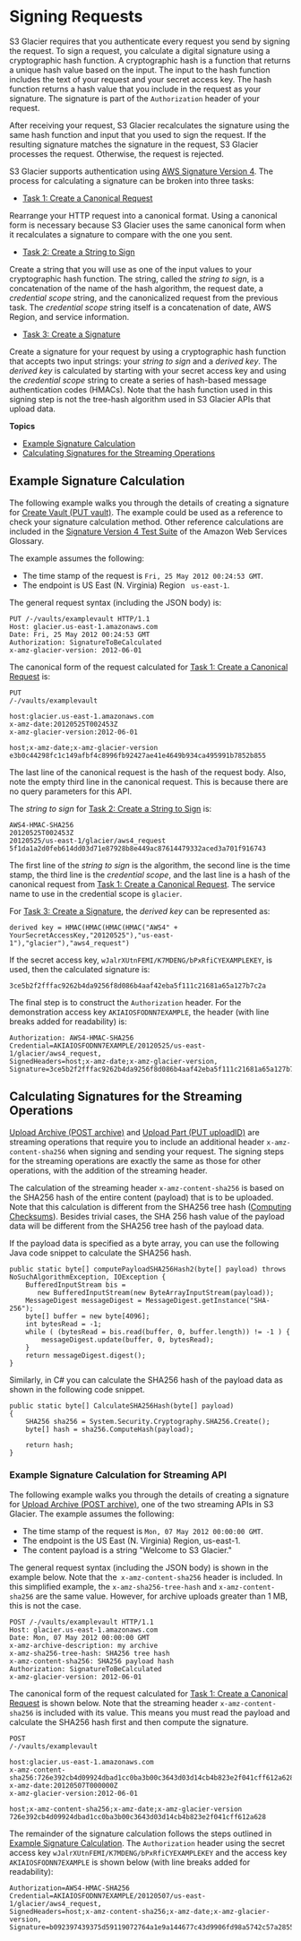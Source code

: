 # Signing Requests<a name="amazon-glacier-signing-requests"></a>

S3 Glacier requires that you authenticate every request you send by signing the request\. To sign a request, you calculate a digital signature using a cryptographic hash function\. A cryptographic hash is a function that returns a unique hash value based on the input\. The input to the hash function includes the text of your request and your secret access key\. The hash function returns a hash value that you include in the request as your signature\. The signature is part of the `Authorization` header of your request\. 

After receiving your request, S3 Glacier recalculates the signature using the same hash function and input that you used to sign the request\. If the resulting signature matches the signature in the request, S3 Glacier processes the request\. Otherwise, the request is rejected\. 

S3 Glacier supports authentication using [AWS Signature Version 4](https://docs.aws.amazon.com/general/latest/gr/signature-version-4.html)\. The process for calculating a signature can be broken into three tasks:

 
+   [Task 1: Create a Canonical Request](https://docs.aws.amazon.com/general/latest/gr/sigv4-create-canonical-request.html)

  Rearrange your HTTP request into a canonical format\. Using a canonical form is necessary because S3 Glacier uses the same canonical form when it recalculates a signature to compare with the one you sent\. 
+   [Task 2: Create a String to Sign](https://docs.aws.amazon.com/general/latest/gr/sigv4-create-string-to-sign.html)

  Create a string that you will use as one of the input values to your cryptographic hash function\. The string, called the *string to sign*, is a concatenation of the name of the hash algorithm, the request date, a *credential scope* string, and the canonicalized request from the previous task\. The *credential scope* string itself is a concatenation of date, AWS Region, and service information\.
+   [Task 3: Create a Signature](https://docs.aws.amazon.com/general/latest/gr/sigv4-calculate-signature.html)

  Create a signature for your request by using a cryptographic hash function that accepts two input strings: your *string to sign* and a *derived key*\. The *derived key* is calculated by starting with your secret access key and using the *credential scope* string to create a series of hash\-based message authentication codes \(HMACs\)\. Note that the hash function used in this signing step is not the tree\-hash algorithm used in S3 Glacier APIs that upload data\.

**Topics**
+ [Example Signature Calculation](#example-signature-calculation)
+ [Calculating Signatures for the Streaming Operations](#signature-calculation-streaming)

## Example Signature Calculation<a name="example-signature-calculation"></a>

The following example walks you through the details of creating a signature for [Create Vault \(PUT vault\)](api-vault-put.md)\. The example could be used as a reference to check your signature calculation method\. Other reference calculations are included in the [Signature Version 4 Test Suite](https://docs.aws.amazon.com/general/latest/gr/signature-v4-test-suite.html) of the Amazon Web Services Glossary\.

The example assumes the following:
+ The time stamp of the request is `Fri, 25 May 2012 00:24:53 GMT`\.
+ The endpoint is US East \(N\. Virginia\) Region ` us-east-1`\. 

The general request syntax \(including the JSON body\) is: 

```
PUT /-/vaults/examplevault HTTP/1.1
Host: glacier.us-east-1.amazonaws.com
Date: Fri, 25 May 2012 00:24:53 GMT
Authorization: SignatureToBeCalculated
x-amz-glacier-version: 2012-06-01
```

The canonical form of the request calculated for [Task 1: Create a Canonical Request](#SignatureCalculationTask1) is:

 

```
PUT
/-/vaults/examplevault

host:glacier.us-east-1.amazonaws.com
x-amz-date:20120525T002453Z
x-amz-glacier-version:2012-06-01

host;x-amz-date;x-amz-glacier-version
e3b0c44298fc1c149afbf4c8996fb92427ae41e4649b934ca495991b7852b855
```

The last line of the canonical request is the hash of the request body\. Also, note the empty third line in the canonical request\. This is because there are no query parameters for this API\. 

The *string to sign* for [Task 2: Create a String to Sign](#SignatureCalculationTask2) is:

 

```
AWS4-HMAC-SHA256
20120525T002453Z
20120525/us-east-1/glacier/aws4_request
5f1da1a2d0feb614dd03d71e87928b8e449ac87614479332aced3a701f916743
```

 

The first line of the *string to sign* is the algorithm, the second line is the time stamp, the third line is the *credential scope*, and the last line is a hash of the canonical request from [Task 1: Create a Canonical Request](#SignatureCalculationTask1)\. The service name to use in the credential scope is `glacier`\.

For [Task 3: Create a Signature](#SignatureCalculationTask3), the *derived key* can be represented as:

 

```
derived key = HMAC(HMAC(HMAC(HMAC("AWS4" + YourSecretAccessKey,"20120525"),"us-east-1"),"glacier"),"aws4_request")
```

If the secret access key, `wJalrXUtnFEMI/K7MDENG/bPxRfiCYEXAMPLEKEY`, is used, then the calculated signature is:

 

```
3ce5b2f2fffac9262b4da9256f8d086b4aaf42eba5f111c21681a65a127b7c2a
```

 

The final step is to construct the `Authorization` header\. For the demonstration access key `AKIAIOSFODNN7EXAMPLE`, the header \(with line breaks added for readability\) is:

 

```
Authorization: AWS4-HMAC-SHA256 Credential=AKIAIOSFODNN7EXAMPLE/20120525/us-east-1/glacier/aws4_request, 
SignedHeaders=host;x-amz-date;x-amz-glacier-version, 
Signature=3ce5b2f2fffac9262b4da9256f8d086b4aaf42eba5f111c21681a65a127b7c2a
```

 

## Calculating Signatures for the Streaming Operations<a name="signature-calculation-streaming"></a>

[Upload Archive \(POST archive\)](api-archive-post.md) and [Upload Part \(PUT uploadID\)](api-upload-part.md) are streaming operations that require you to include an additional header `x-amz-content-sha256` when signing and sending your request\. The signing steps for the streaming operations are exactly the same as those for other operations, with the addition of the streaming header\.

The calculation of the streaming header `x-amz-content-sha256` is based on the SHA256 hash of the entire content \(payload\) that is to be uploaded\. Note that this calculation is different from the SHA256 tree hash \([Computing Checksums](checksum-calculations.md)\)\. Besides trivial cases, the SHA 256 hash value of the payload data will be different from the SHA256 tree hash of the payload data\. 

If the payload data is specified as a byte array, you can use the following Java code snippet to calculate the SHA256 hash\.

 

```
public static byte[] computePayloadSHA256Hash2(byte[] payload) throws NoSuchAlgorithmException, IOException {
    BufferedInputStream bis = 
       new BufferedInputStream(new ByteArrayInputStream(payload));
    MessageDigest messageDigest = MessageDigest.getInstance("SHA-256");
    byte[] buffer = new byte[4096];
    int bytesRead = -1;
    while ( (bytesRead = bis.read(buffer, 0, buffer.length)) != -1 ) {
        messageDigest.update(buffer, 0, bytesRead);
    }
    return messageDigest.digest();
}
```

Similarly, in C\# you can calculate the SHA256 hash of the payload data as shown in the following code snippet\. 

 

```
public static byte[] CalculateSHA256Hash(byte[] payload)
{
    SHA256 sha256 = System.Security.Cryptography.SHA256.Create();
    byte[] hash = sha256.ComputeHash(payload);

    return hash;
}
```

### Example Signature Calculation for Streaming API<a name="example-signature-calculation-streaming"></a>

The following example walks you through the details of creating a signature for [Upload Archive \(POST archive\)](api-archive-post.md), one of the two streaming APIs in S3 Glacier\. The example assumes the following:
+ The time stamp of the request is `Mon, 07 May 2012 00:00:00 GMT`\.
+ The endpoint is the US East \(N\. Virginia\) Region, us\-east\-1\.
+ The content payload is a string "Welcome to S3 Glacier\." 

The general request syntax \(including the JSON body\) is shown in the example below\. Note that the` x-amz-content-sha256` header is included\. In this simplified example, the `x-amz-sha256-tree-hash` and `x-amz-content-sha256` are the same value\. However, for archive uploads greater than 1 MB, this is not the case\.

```
POST /-/vaults/examplevault HTTP/1.1
Host: glacier.us-east-1.amazonaws.com
Date: Mon, 07 May 2012 00:00:00 GMT
x-amz-archive-description: my archive
x-amz-sha256-tree-hash: SHA256 tree hash
x-amz-content-sha256: SHA256 payload hash  
Authorization: SignatureToBeCalculated
x-amz-glacier-version: 2012-06-01
```

The canonical form of the request calculated for [Task 1: Create a Canonical Request](#SignatureCalculationTask1) is shown below\. Note that the streaming header `x-amz-content-sha256` is included with its value\. This means you must read the payload and calculate the SHA256 hash first and then compute the signature\.

 

```
POST
/-/vaults/examplevault

host:glacier.us-east-1.amazonaws.com
x-amz-content-sha256:726e392cb4d09924dbad1cc0ba3b00c3643d03d14cb4b823e2f041cff612a628
x-amz-date:20120507T000000Z
x-amz-glacier-version:2012-06-01

host;x-amz-content-sha256;x-amz-date;x-amz-glacier-version
726e392cb4d09924dbad1cc0ba3b00c3643d03d14cb4b823e2f041cff612a628
```

The remainder of the signature calculation follows the steps outlined in [Example Signature Calculation](#example-signature-calculation)\. The `Authorization` header using the secret access key `wJalrXUtnFEMI/K7MDENG/bPxRfiCYEXAMPLEKEY` and the access key `AKIAIOSFODNN7EXAMPLE` is shown below \(with line breaks added for readability\):

 

```
Authorization=AWS4-HMAC-SHA256 
Credential=AKIAIOSFODNN7EXAMPLE/20120507/us-east-1/glacier/aws4_request, 
SignedHeaders=host;x-amz-content-sha256;x-amz-date;x-amz-glacier-version, 
Signature=b092397439375d59119072764a1e9a144677c43d9906fd98a5742c57a2855de6
```

 